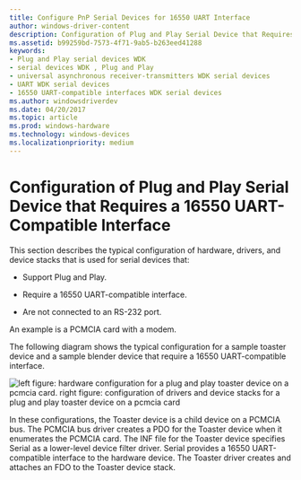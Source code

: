 ```yaml
---
title: Configure PnP Serial Devices for 16550 UART Interface
author: windows-driver-content
description: Configuration of Plug and Play Serial Device that Requires a 16550 UART-Compatible Interface
ms.assetid: b99259bd-7573-4f71-9ab5-b263eed41288
keywords:
- Plug and Play serial devices WDK
- serial devices WDK , Plug and Play
- universal asynchronous receiver-transmitters WDK serial devices
- UART WDK serial devices
- 16550 UART-compatible interfaces WDK serial devices
ms.author: windowsdriverdev
ms.date: 04/20/2017
ms.topic: article
ms.prod: windows-hardware
ms.technology: windows-devices
ms.localizationpriority: medium
---
```


# Configuration of Plug and Play Serial Device that Requires a 16550 UART-Compatible Interface





This section describes the typical configuration of hardware, drivers, and device stacks that is used for serial devices that:

-   Support Plug and Play.

-   Require a 16550 UART-compatible interface.

-   Are not connected to an RS-232 port.

An example is a PCMCIA card with a modem.

The following diagram shows the typical configuration for a sample toaster device and a sample blender device that require a 16550 UART-compatible interface.

![left figure: hardware configuration for a plug and play toaster device on a pcmcia card. right figure: configuration of drivers and device stacks for a plug and play toaster device on a pcmcia card](images/ser3.png)

In these configurations, the Toaster device is a child device on a PCMCIA bus. The PCMCIA bus driver creates a PDO for the Toaster device when it enumerates the PCMCIA card. The INF file for the Toaster device specifies Serial as a lower-level device filter driver. Serial provides a 16550 UART-compatible interface to the hardware device. The Toaster driver creates and attaches an FDO to the Toaster device stack.

 

 





